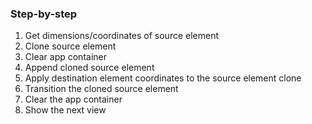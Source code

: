 ### Step-by-step
<ol>
    <li class="fragment">Get dimensions/coordinates of source element</li>
    <li class="fragment">Clone source element</li>
    <li class="fragment">Clear app container</li>
    <li class="fragment">Append cloned source element</li>
    <li class="fragment">Apply destination element coordinates to the source element clone</li>
    <li class="fragment">Transition the cloned source element</li>
    <li class="fragment">Clear the app container</li>
    <li class="fragment">Show the next view</li>
<ol>